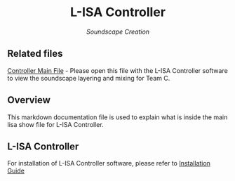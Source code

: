 <h1 align="center">
L-ISA Controller
</h1>

<p align="center">
<i align="center">Soundscape Creation</i>
</p>

## Related files

[Controller Main File](https://github.com/uselesskcid/EGL314-Project-S.O.N.I.C-Team-C-POC/blob/main/L-ISA/MAINFILE_POC_FINAL-copy.lisa) - Please open this file with the L-ISA Controller software to view the soundscape layering and mixing for Team C.

## Overview

This markdown documentation file is used to explain what is inside the main lisa show file for L-ISA Controller.

## L-ISA Controller
For installation of L-ISA Controller software, please refer to [Installation Guide](https://github.com/uselesskcid/EGL314-Project-S.O.N.I.C-Team-C-POC/blob/main/Documentation/InstallationGuide.md)